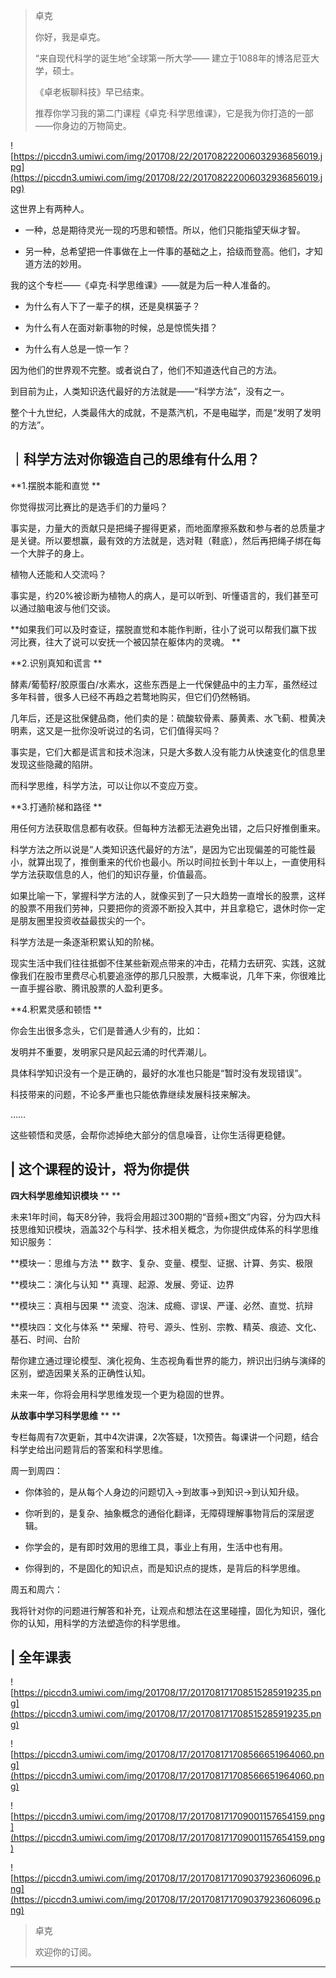 > 卓克
> 
> 你好，我是卓克。
> 
> “来自现代科学的诞生地”全球第一所大学—— 建立于1088年的博洛尼亚大学，硕士。
> 
> 《卓老板聊科技》早已结束。
> 
> 推荐你学习我的第二门课程《卓克·科学思维课》，它是我为你打造的一部——你身边的万物简史。

![https://piccdn3.umiwi.com/img/201708/22/201708222006032936856019.jpg](https://piccdn3.umiwi.com/img/201708/22/201708222006032936856019.jpg)

这世界上有两种人。

* 一种，总是期待灵光一现的巧思和顿悟。所以，他们只能指望天纵才智。

* 另一种，总希望把一件事做在上一件事的基础之上，拾级而登高。他们，才知道方法的妙用。

我的这个专栏——《卓克·科学思维课》——就是为后一种人准备的。

* 为什么有人下了一辈子的棋，还是臭棋篓子？

* 为什么有人在面对新事物的时候，总是惊慌失措？

* 为什么有人总是一惊一乍？

因为他们的世界观不完整。或者说白了，他们不知道迭代自己的方法。

到目前为止，人类知识迭代最好的方法就是——“科学方法”，没有之一。

整个十九世纪，人类最伟大的成就，不是蒸汽机，不是电磁学，而是“发明了发明的方法”。

## ｜科学方法对你锻造自己的思维有什么用？

 **1.摆脱本能和直觉 **

你觉得拔河比赛比的是选手们的力量吗？

事实是，力量大的贡献只是把绳子握得更紧，而地面摩擦系数和参与者的总质量才是关键。所以要想赢，最有效的方法就是，选对鞋（鞋底），然后再把绳子绑在每一个大胖子的身上。

植物人还能和人交流吗？

事实是，约20%被诊断为植物人的病人，是可以听到、听懂语言的，我们甚至可以通过脑电波与他们交谈。

 **如果我们可以及时查证，摆脱直觉和本能作判断，往小了说可以帮我们赢下拔河比赛，往大了说可以安抚一个被囚禁在躯体内的灵魂。 **

 **2.识别真知和谎言 **

酵素/葡萄籽/胶原蛋白/水素水，这些东西是上一代保健品中的主力军，虽然经过多年科普，很多人已经不再趋之若鹜地购买，但它们仍然畅销。

几年后，还是这批保健品商，他们卖的是：硫酸软骨素、藤黄素、水飞蓟、橙黄决明素，这又是一批你没听说过的名词，它们值得买吗？

事实是，它们大都是谎言和技术泡沫，只是大多数人没有能力从快速变化的信息里发现这些隐藏的陷阱。

而科学思维，科学方法，可以让你以不变应万变。

 **3.打通阶梯和路径 **

用任何方法获取信息都有收获。但每种方法都无法避免出错，之后只好推倒重来。

科学方法之所以说是“人类知识迭代最好的方法”，是因为它出现偏差的可能性最小，就算出现了，推倒重来的代价也最小。所以时间拉长到十年以上，一直使用科学方法获取信息的人，他们的知识存量，价值最高。

如果比喻一下，掌握科学方法的人，就像买到了一只大趋势一直增长的股票，这样的股票不用我们劳神，只要把你的资源不断投入其中，并且拿稳它，退休时你一定是朋友圈里投资收益最拔尖的一个。

科学方法是一条逐渐积累认知的阶梯。

现实生活中我们往往抵御不住某些新观点带来的冲击，花精力去研究、实践，这就像我们在股市里费尽心机要追涨停的那几只股票，大概率说，几年下来，你很难比一直手握谷歌、腾讯股票的人盈利更多。

 **4.积累灵感和顿悟 **

你会生出很多念头，它们是普通人少有的，比如：

发明并不重要，发明家只是风起云涌的时代弄潮儿。

具体科学知识没有一个是正确的，最好的水准也只能是“暂时没有发现错误”。

科技带来的问题，不论多严重也只能依靠继续发展科技来解决。

……

这些顿悟和灵感，会帮你滤掉绝大部分的信息噪音，让你生活得更稳健。

## | 这个课程的设计，将为你提供

 **四大科学思维知识模块**  ** **

未来1年时间，每天8分钟，我将会用超过300期的“音频+图文”内容，分为四大科技思维知识模块，涵盖32个与科学、技术相关概念，为你提供成体系的科学思维知识服务：

 **模块一：思维与方法 ** 
数字、复杂、变量、模型、证据、计算、务实、极限

 **模块二：演化与认知 ** 
真理、起源、发展、旁证、边界

 **模块三：真相与因果 ** 
流变、泡沫、成瘾、谬误、严谨、必然、直觉、抗辩

 **模块四：文化与体系 ** 
荣耀、符号、源头、性别、宗教、精英、痕迹、文化、基石、时间、台阶

帮你建立通过理论模型、演化视角、生态视角看世界的能力，辨识出归纳与演绎的区别，塑造因果关系的正确性认知。

未来一年，你将会用科学思维发现一个更为稳固的世界。

 **从故事中学习科学思维**  ** **

专栏每周有7次更新，其中4次讲课，2次答疑，1次预告。每课讲一个问题，结合科学史给出问题背后的答案和科学思维。

周一到周四：

* 你体验的，是从每个人身边的问题切入→到故事→到知识→到认知升级。

* 你听到的，是复杂、抽象概念的通俗化翻译，无障碍理解事物背后的深层逻辑。

* 你学会的，是有即时效用的思维工具，事业上有用，生活中也有用。

* 你得到的，不是固化的知识点，而是知识点的提炼，是背后的科学思维。

周五和周六：

我将针对你的问题进行解答和补充，让观点和想法在这里碰撞，固化为知识，强化你的认知，用科学的方法塑造你的科学思维。

## | 全年课表

![https://piccdn3.umiwi.com/img/201708/17/201708171708515285919235.png](https://piccdn3.umiwi.com/img/201708/17/201708171708515285919235.png)

![https://piccdn3.umiwi.com/img/201708/17/201708171708566651964060.png](https://piccdn3.umiwi.com/img/201708/17/201708171708566651964060.png)

![https://piccdn3.umiwi.com/img/201708/17/201708171709001157654159.png](https://piccdn3.umiwi.com/img/201708/17/201708171709001157654159.png)

![https://piccdn3.umiwi.com/img/201708/17/201708171709037923606096.png](https://piccdn3.umiwi.com/img/201708/17/201708171709037923606096.png)

> 卓克
> 
> 欢迎你的订阅。

---
